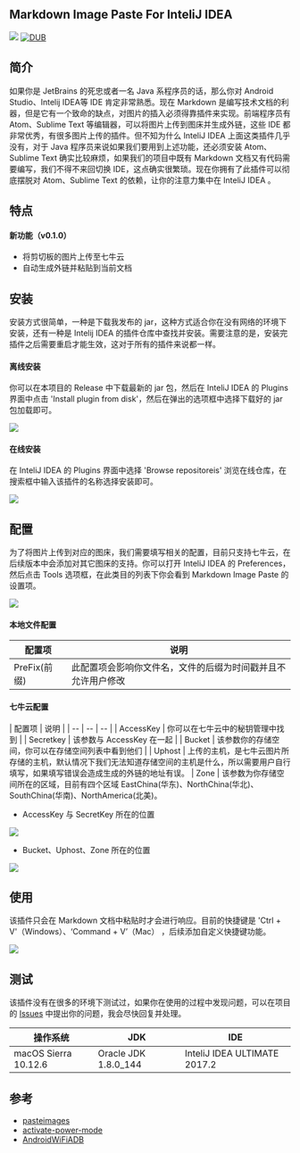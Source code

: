 ## Markdown Image Paste For InteliJ IDEA
![](https://travis-ci.org/ITGrocery/markdown-image-paste.svg?branch=master)
[![DUB](https://img.shields.io/dub/l/vibe-d.svg)](https://github.com/ITGrocery/markdown-image-paste/blob/master/LICENSE)

## 简介

如果你是 JetBrains 的死忠或者一名 Java 系程序员的话，那么你对 Android Studio、Intelij IDEA等 IDE 肯定非常熟悉。现在 Markdown 是编写技术文档的利器，但是它有一个致命的缺点，对图片的插入必须得靠插件来实现。前端程序员有 Atom、Sublime Text 等编辑器，可以将图片上传到图床并生成外链，这些 IDE 都非常优秀，有很多图片上传的插件。但不知为什么 InteliJ IDEA 上面这类插件几乎没有，对于 Java 程序员来说如果我们要用到上述功能，还必须安装 Atom、Sublime Text 确实比较麻烦，如果我们的项目中既有 Markdown 文档又有代码需要编写，我们不得不来回切换 IDE，这点确实很繁琐。现在你拥有了此插件可以彻底摆脱对 Atom、Sublime Text 的依赖，让你的注意力集中在 InteliJ IDEA 。

## 特点

#### 新功能（v0.1.0）

* 将剪切板的图片上传至七牛云
* 自动生成外链并粘贴到当前文档

## 安装

安装方式很简单，一种是下载我发布的 jar，这种方式适合你在没有网络的环境下安装，还有一种是 Intelij IDEA 的插件仓库中查找并安装。需要注意的是，安装完插件之后需要重启才能生效，这对于所有的插件来说都一样。

#### 离线安装

你可以在本项目的 Release 中下载最新的 jar 包，然后在 InteliJ IDEA 的 Plugins 界面中点击 'Install plugin from disk'，然后在弹出的选项框中选择下载好的 jar 包加载即可。

![](/art/intelij-idea-plugins-location.png)

#### 在线安装

在 InteliJ IDEA 的 Plugins 界面中选择 'Browse repositoreis' 浏览在线仓库，在搜索框中输入该插件的名称选择安装即可。

![](/art/intelij-idea-plugin-browse_repositoreis-location.png)

## 配置

为了将图片上传到对应的图床，我们需要填写相关的配置，目前只支持七牛云，在后续版本中会添加对其它图床的支持。你可以打开 InteliJ IDEA 的 Preferences，然后点击 Tools 选项框，在此类目的列表下你会看到 Markdown Image Paste 的设置项。

![](/art/markdown-image-paste-setting.png)

#### 本地文件配置

| 配置项 | 说明 |
| -- | -- |
| PreFix(前缀) | 此配置项会影响你文件名，文件的后缀为时间戳并且不允许用户修改 |


#### 七牛云配置

| 配置项 | 说明 |
| -- | -- | -- |
| AccessKey | 你可以在七牛云中的秘钥管理中找到 |
| Secretkey | 该参数与 AccessKey 在一起 |
| Bucket | 该参数你的存储空间，你可以在存储空间列表中看到他们 |
| Uphost | 上传的主机，是七牛云图片所存储的主机，默认情况下我们无法知道存储空间的主机是什么，所以需要用户自行填写，如果填写错误会造成生成的外链的地址有误。
| Zone | 该参数为你存储空间所在的区域，目前有四个区域 EastChina(华东)、NorthChina(华北)、SouthChina(华南)、NorthAmerica(北美)。

* AccessKey 与 SecretKey 所在的位置

![](/art/qiniuyun-accesskey-secretkey-location.png)

* Bucket、Uphost、Zone 所在的位置

![](/art/qiniuyun-zone-bucket-uphost-location.png)

## 使用

该插件只会在 Markdown 文档中粘贴时才会进行响应。目前的快捷键是 'Ctrl + V'（Windows）、‘Command + V’（Mac） ，后续添加自定义快捷键功能。

![](/art/markdown-image-paste-using.gif)

## 测试

该插件没有在很多的环境下测试过，如果你在使用的过程中发现问题，可以在项目的 [Issues](https://github.com/ITGrocery/markdown-image-paste/issues) 中提出你的问题，我会尽快回复并处理。

| 操作系统 | JDK | IDE |
|--- | --- | --- |
| macOS Sierra 10.12.6 | Oracle JDK 1.8.0_144 | InteliJ IDEA ULTIMATE 2017.2

## 参考

* [pasteimages](https://github.com/holgerbrandl/pasteimages)
* [activate-power-mode](https://github.com/ViceFantasyPlace/activate-power-mode)
* [AndroidWiFiADB](https://github.com/pedrovgs/AndroidWiFiADB/blob/master/.travis.yml)
